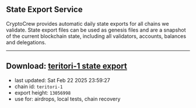 ## State Export Service
CryptoCrew provides automatic daily state exports for all chains we validate. State export files can be used as genesis files and are a snapshot of the current blockchain state, including all validators, accounts, balances and delegations.

---
**Download: [teritori-1 state export](https://dl-eu2.ccvalidators.com/SERVICE/teritori/teritori-1_export_13056998.json)**
---

- last updated: Sat Feb 22 2025 23:59:27
- chain id: `teritori-1`
- export height: `13056998`
- use for: airdrops, local tests, chain recovery
